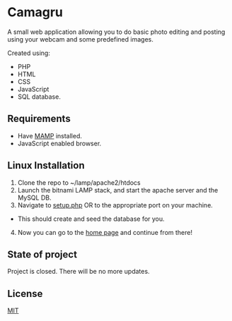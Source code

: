 # Camagru
 A small web application allowing you to do basic photo editing and posting using your webcam and some predefined images.

Created using:
- PHP
- HTML
- CSS
- JavaScript
- SQL database.

## Requirements

- Have [MAMP](https://bitnami.com/stack/lamp/installer) installed.
- JavaScript enabled browser.
 
## Linux Installation

1. Clone the repo to ~/lamp/apache2/htdocs
2. Launch the bitnami LAMP stack, and start the apache server and the MySQL DB.
3. Navigate to [setup.php](http://localhost:8080/camagru/setup.php) OR to the appropriate port on your machine.
 - This should create and seed the database for you.
4. Now you can go to the [home page](http://localhost:8080/camagru) and continue from there!

## State of project
Project is closed. There will be no more updates.

## License
[MIT](https://choosealicense.com/licenses/mit/)
